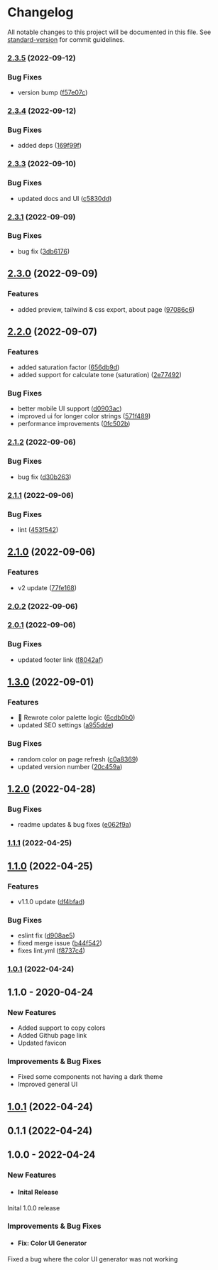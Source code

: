# Changelog

All notable changes to this project will be documented in this file. See [standard-version](https://github.com/conventional-changelog/standard-version) for commit guidelines.

### [2.3.5](https://github.com/fluid-design-io/color-ui-generator/compare/v2.3.4...v2.3.5) (2022-09-12)


### Bug Fixes

* version bump ([f57e07c](https://github.com/fluid-design-io/color-ui-generator/commit/f57e07cf5008f8e50f1515ce0e1e21f1bbe75c0e))

### [2.3.4](https://github.com/fluid-design-io/color-ui-generator/compare/v2.3.3...v2.3.4) (2022-09-12)


### Bug Fixes

* added deps ([169f99f](https://github.com/fluid-design-io/color-ui-generator/commit/169f99f422ca2505d1857b6f0d3556fe7bedbd74))

### [2.3.3](https://github.com/fluid-design-io/color-ui-generator/compare/v2.3.1...v2.3.3) (2022-09-10)


### Bug Fixes

* updated docs and UI ([c5830dd](https://github.com/fluid-design-io/color-ui-generator/commit/c5830ddbf240dd12bdad2d7dd716ecf3546f0ff6))

### [2.3.1](https://github.com/fluid-design-io/color-ui-generator/compare/v2.3.0...v2.3.1) (2022-09-09)


### Bug Fixes

* bug fix ([3db6176](https://github.com/fluid-design-io/color-ui-generator/commit/3db6176809fb2f838bd0cc6b1a5bc3cd05239280))

## [2.3.0](https://github.com/fluid-design-io/color-ui-generator/compare/v2.2.0...v2.3.0) (2022-09-09)


### Features

* added preview, tailwind & css export, about page ([97086c6](https://github.com/fluid-design-io/color-ui-generator/commit/97086c66e9e39d81f675103348a2b22b040323be))

## [2.2.0](https://github.com/fluid-design-io/color-ui-generator/compare/v2.1.2...v2.2.0) (2022-09-07)


### Features

* added saturation factor ([656db9d](https://github.com/fluid-design-io/color-ui-generator/commit/656db9dc5b92936b0d4530681762dc942a196fcc))
* added support for calculate tone (saturation) ([2e77492](https://github.com/fluid-design-io/color-ui-generator/commit/2e774926bb8bc6950c01da389af832700efccad9))


### Bug Fixes

* better mobile UI support ([d0903ac](https://github.com/fluid-design-io/color-ui-generator/commit/d0903acd606424e8bcd833a4d16e3193d37a90fe))
* improved ui for longer color strings ([571f489](https://github.com/fluid-design-io/color-ui-generator/commit/571f489fd26a778e838b0b9c77a1fe9fd99ee702))
* performance improvements ([0fc502b](https://github.com/fluid-design-io/color-ui-generator/commit/0fc502b06f540a3908d6a047ec9b6007180f563e))

### [2.1.2](https://github.com/fluid-design-io/color-ui-generator/compare/v2.1.1...v2.1.2) (2022-09-06)


### Bug Fixes

* bug fix ([d30b263](https://github.com/fluid-design-io/color-ui-generator/commit/d30b26353f471a70a7c80d286373b32a96dcb302))

### [2.1.1](https://github.com/fluid-design-io/color-ui-generator/compare/v2.1.0...v2.1.1) (2022-09-06)


### Bug Fixes

* lint ([453f542](https://github.com/fluid-design-io/color-ui-generator/commit/453f5421f3fc41c014100d90b413bfedbfeccfc0))

## [2.1.0](https://github.com/fluid-design-io/color-ui-generator/compare/v2.0.2...v2.1.0) (2022-09-06)


### Features

* v2 update ([77fe168](https://github.com/fluid-design-io/color-ui-generator/commit/77fe168783cf9ba2c0568b7157355311a7fda845))

### [2.0.2](https://github.com/fluid-design-io/color-ui-generator/compare/v2.0.1...v2.0.2) (2022-09-06)

### [2.0.1](https://github.com/fluid-design-io/color-ui-generator/compare/v1.3.0...v2.0.1) (2022-09-06)


### Bug Fixes

* updated footer link ([f8042af](https://github.com/fluid-design-io/color-ui-generator/commit/f8042afad30abda469040458433977212b909208))

## [1.3.0](https://github.com/fluid-design-io/color-ui-generator/compare/v1.2.0...v1.3.0) (2022-09-01)


### Features

* 🚀 Rewrote color palette logic ([6cdb0b0](https://github.com/fluid-design-io/color-ui-generator/commit/6cdb0b01c442bacff755b56f07d3804412e35f76))
* updated SEO settings ([a955dde](https://github.com/fluid-design-io/color-ui-generator/commit/a955dde542d61a0e850a7a93f802da7eee286c0a))


### Bug Fixes

* random color on page refresh ([c0a8369](https://github.com/fluid-design-io/color-ui-generator/commit/c0a836909183d18f674470f26d746ed30571114d))
* updated version number ([20c459a](https://github.com/fluid-design-io/color-ui-generator/commit/20c459ae42242eeab4b5ccc7e158947e6d57943b))

## [1.2.0](https://github.com/fluid-design-io/color-ui-generator/compare/v1.1.1...v1.2.0) (2022-04-28)


### Bug Fixes

* readme updates & bug fixes ([e062f9a](https://github.com/fluid-design-io/color-ui-generator/commit/e062f9a5e472362515d0522d2d715cf5b7e94056))

### [1.1.1](https://github.com/fluid-design-io/color-ui-generator/compare/v1.1.0...v1.1.1) (2022-04-25)

## [1.1.0](https://github.com/fluid-design-io/color-ui-generator/compare/v1.0.7...v1.1.0) (2022-04-25)


### Features

* v1.1.0 update ([df4bfad](https://github.com/fluid-design-io/color-ui-generator/commit/df4bfade55b26ec353b0e42a06ade057c970c43d))


### Bug Fixes

* eslint fix ([d908ae5](https://github.com/fluid-design-io/color-ui-generator/commit/d908ae54f2903de98972b361cf9f8f5c4166029c))
* fixed merge issue ([b44f542](https://github.com/fluid-design-io/color-ui-generator/commit/b44f5422830add3d82373cd22bc6aa3a42236562))
* fixes lint.yml ([f8737c4](https://github.com/fluid-design-io/color-ui-generator/commit/f8737c45b64cb6a956a1519c4ceea1c9d4194be8))

### [1.0.1](https://github.com/fluid-design-io/color-ui-generator/compare/v0.1.1...v1.0.1) (2022-04-24)

## 1.1.0 - 2020-04-24

### New Features

 - Added support to copy colors
 - Added Github page link
 - Updated favicon
  

### Improvements & Bug Fixes

- Fixed some components not having a dark theme
- Improved general UI

  
  

## [1.0.1](https://github.com/fluid-design-io/color-ui-generator/compare/v0.1.1...v1.0.1) (2022-04-24)

  

## 0.1.1 (2022-04-24)

  

## 1.0.0 - 2022-04-24

  

### New Features

  

-  #### Inital Release

Inital 1.0.0 release

  

### Improvements & Bug Fixes

  

-  #### Fix: Color UI Generator

Fixed a bug where the color UI generator was not working